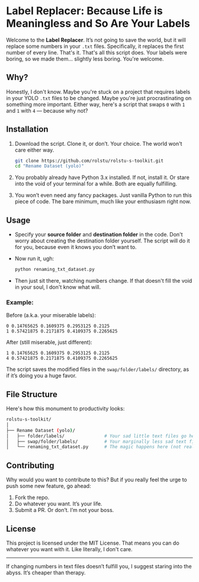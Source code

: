
# Label Replacer: Because Life is Meaningless and So Are Your Labels

Welcome to the **Label Replacer**. It’s not going to save the world, but it will replace some numbers in your `.txt` files. Specifically, it replaces the first number of every line. That's it. That's all this script does. Your labels were boring, so we made them... slightly less boring. You're welcome.

## Why?

Honestly, I don't know. Maybe you're stuck on a project that requires labels in your YOLO `.txt` files to be changed. Maybe you're just procrastinating on something more important. Either way, here's a script that swaps `0` with `1` and `1` with `4` — because why not?

## Installation

1. Download the script. Clone it, or don’t. Your choice. The world won't care either way.

   ```bash
   git clone https://github.com/rolstu/rolstu-s-toolkit.git
   cd "Rename Dataset (yolo)"
   ```

2. You probably already have Python 3.x installed. If not, install it. Or stare into the void of your terminal for a while. Both are equally fulfilling.

3. You won’t even need any fancy packages. Just vanilla Python to run this piece of code. The bare minimum, much like your enthusiasm right now.

## Usage

- Specify your **source folder** and **destination folder** in the code. Don't worry about creating the destination folder yourself. The script will do it for you, because even it knows you don’t want to.
  
- Now run it, ugh:

   ```bash
   python renaming_txt_dataset.py
   ```

- Then just sit there, watching numbers change. If that doesn't fill the void in your soul, I don't know what will.

### Example:

Before (a.k.a. your miserable labels):

```
0 0.14765625 0.1609375 0.2953125 0.2125
1 0.57421875 0.2171875 0.4109375 0.2265625
```

After (still miserable, just different):

```
1 0.14765625 0.1609375 0.2953125 0.2125
4 0.57421875 0.2171875 0.4109375 0.2265625
```

The script saves the modified files in the `swap/folder/labels/` directory, as if it’s doing you a huge favor.

## File Structure

Here's how this monument to productivity looks:

```bash
rolstu-s-toolkit/
│
├── Rename Dataset (yolo)/
│   ├── folder/labels/               # Your sad little text files go here
│   ├── swap/folder/labels/          # Your marginally less sad text files come out here
│   └── renaming_txt_dataset.py      # The magic happens here (not really, it’s just some loops)
```

## Contributing

Why would you want to contribute to this? But if you really feel the urge to push some new feature, go ahead:

1. Fork the repo.
2. Do whatever you want. It’s your life.
3. Submit a PR. Or don’t. I’m not your boss.

## License

This project is licensed under the MIT License. That means you can do whatever you want with it. Like literally, I don't care.

---

If changing numbers in text files doesn’t fulfill you, I suggest staring into the abyss. It’s cheaper than therapy.
